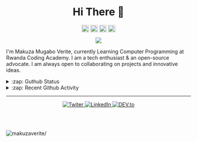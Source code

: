 


<h1 align="center">Hi There 👋</h1>




<p align="center">
<a href=https://codepen.io/makuza-mugabo-verite target="blank"><img align="center" src=https://cdn.jsdelivr.net/npm/simple-icons@3.0.1/icons/codepen.svg alt="makuzaverite" height="20" width="20" /></a>
<a href=https://dev.to/mugaboverite target="blank"><img align="center" src=https://cdn.jsdelivr.net/npm/simple-icons@3.0.1/icons/dev-dot-to.svg alt="makuzaverite" height="20" width="20" /></a>
<a href=https://twitter.com/makuza_mugabo_v target="blank"><img align="center" src=https://cdn.jsdelivr.net/npm/simple-icons@3.0.1/icons/twitter.svg alt="makuzaverite" height="20" width="20" /></a>
<a href=https://www.linkedin.com/in/makuza-mugabo-verite-99369a184 target="blank"><img align="center" src=https://cdn.jsdelivr.net/npm/simple-icons@3.0.1/icons/linkedin.svg alt="makuzaverite" height="20" width="20" /></a>
</p>

<p align="center">
<img src="https://github.com/makuzaverite/makuzaverite/blob/master/sample.gif">
</p>





I'm Makuza Mugabo Verite, currently Learning Computer Programming at Rwanda Coding Academy. I am a tech enthusiast & an open-source advocate. I am always open to collaborating on projects and innovative ideas.


<details>
  <summary>:zap: Guthub Status</summary>
  <img src="https://github-readme-stats.vercel.app/api?username=makuzaverite&count_private=true&show_icons=true&include_all_commits=true&width=100%" width="100%" />
<!--   <img src="https://github-readme-stats.vercel.app/api/top-langs/?username=makuzaverite&hide=TeX&layout=compact"/> -->
</details>

<details>
  <summary>:zap: Recent Github Activity</summary>

<!--START_SECTION:activity-->

</details>

<hr>

<p style="text-align:center">
<a href="https://twitter.com/makuza_mugabo_v" target="_blank">
  <img src="https://img.shields.io/badge/Twitter-%230077B5.svg?&style=flat-square&logo=twitter&logoColor=white" alt="Twiter">
</a>

<a href="https://www.linkedin.com/in/makuza-mugabo-verite-99369a184/" target="_blank">
  <img src="https://img.shields.io/badge/LinkedIn-%230077B5.svg?&style=flat-square&logo=linkedin&logoColor=white" alt="LinkedIn">
</a>

<a href="https://dev.to/mugaboverite" target="_blank">
   <img src="https://img.shields.io/badge/DEV-%230A0A0A.svg?&style=flat-square&logo=DEV.to&logoColor=white" alt="DEV.to">
</a>
</p>


<br><br>

<p align="left"> <img src=https://komarev.com/ghpvc/?username=makuzaverite alt=makuzaverite/> </p>
